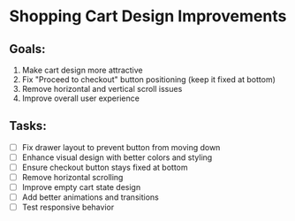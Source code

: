 # Shopping Cart Design Improvements

## Goals:

1. Make cart design more attractive
2. Fix "Proceed to checkout" button positioning (keep it fixed at bottom)
3. Remove horizontal and vertical scroll issues
4. Improve overall user experience

## Tasks:

- [ ] Fix drawer layout to prevent button from moving down
- [ ] Enhance visual design with better colors and styling
- [ ] Ensure checkout button stays fixed at bottom
- [ ] Remove horizontal scrolling
- [ ] Improve empty cart state design
- [ ] Add better animations and transitions
- [ ] Test responsive behavior
